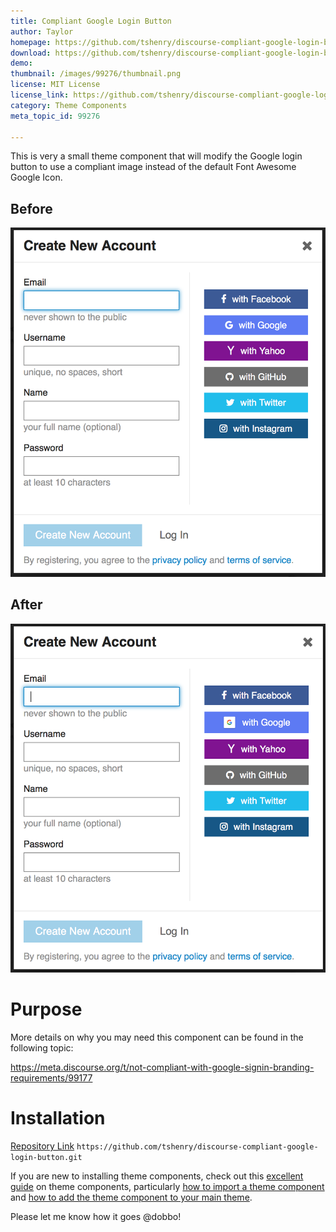```yaml
---
title: Compliant Google Login Button
author: Taylor
homepage: https://github.com/tshenry/discourse-compliant-google-login-button
download: https://github.com/tshenry/discourse-compliant-google-login-button
demo: 
thumbnail: /images/99276/thumbnail.png
license: MIT License
license_link: https://github.com/tshenry/discourse-compliant-google-login-button/blob/master/LICENSE
category: Theme Components
meta_topic_id: 99276

---
```

This is very a small theme component that will modify the Google login button to use a compliant image instead of the default Font Awesome Google Icon.

## Before
![before: 451x500, 60%](/images/99276/mrTm7Vvy0zBwpach76fP2lAkdwa.png) 

## After
![after: 451x500, 60%](/images/99276/k77ER3AMZIKlXVQs9Do50ZJVJb2.png) 

# Purpose

More details on why you may need this component can be found in the following topic:

https://meta.discourse.org/t/not-compliant-with-google-signin-branding-requirements/99177


# Installation

[Repository Link](https://github.com/tshenry/discourse-compliant-google-login-button)
`https://github.com/tshenry/discourse-compliant-google-login-button.git`

If you are new to installing theme components, check out this [excellent guide](https://meta.discourse.org/t/beginners-guide-to-using-discourse-themes/91966) on theme components, particularly [how to import a theme component](https://meta.discourse.org/t/beginners-guide-to-using-discourse-themes/91966#heading--2-4) and [how to add the theme component to your main theme](https://meta.discourse.org/t/beginners-guide-to-using-discourse-themes/91966#heading--2-5).


Please let me know how it goes @dobbo!